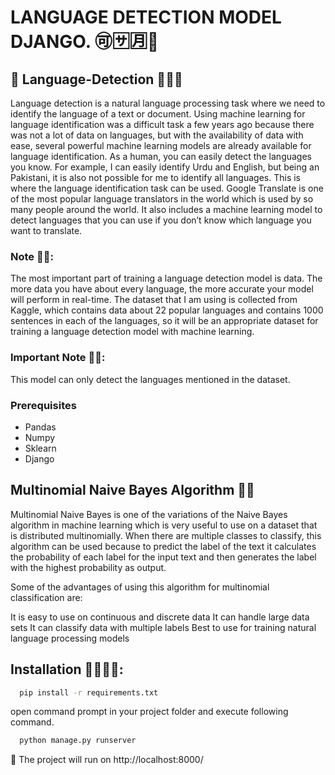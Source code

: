 # LANGUAGE DETECTION MODEL DJANGO. 🉑🈂️🈷️🚀

## 🚩 Language-Detection 🤖🤖🚀
Language detection is a natural language processing task where we need to identify the language of a text or document. Using machine learning for language identification was a difficult task a few years ago because there was not a lot of data on languages, but with the availability of data with ease, several powerful machine learning models are already available for language identification. As a human, you can easily detect the languages you know. For example, I can easily identify Urdu and English, but being an Pakistani, it is also not possible for me to identify all languages. This is where the language identification task can be used. Google Translate is one of the most popular language translators in the world which is used by so many people around the world. It also includes a machine learning model to detect languages that you can use if you don’t know which language you want to translate.

### Note 🕵️‍♂️:
The most important part of training a language detection model is data. The more data you have about every language, the more accurate your model will perform in real-time. The dataset that I am using is collected from Kaggle, which contains data about 22 popular languages and contains 1000 sentences in each of the languages, so it will be an appropriate dataset for training a language detection model with machine learning.

### Important Note 🕵️‍♂️:
This model can only detect the languages mentioned in the dataset.

### Prerequisites
 - Pandas 
 - Numpy 
 - Sklearn
 - Django

## Multinomial Naive Bayes Algorithm 👨‍🔬
Multinomial Naive Bayes is one of the variations of the Naive Bayes algorithm in machine learning which is very useful to use on a dataset that is distributed multinomially. When there are multiple classes to classify, this algorithm can be used because to predict the label of the text it calculates the probability of each label for the input text and then generates the label with the highest probability as output.

Some of the advantages of using this algorithm for multinomial classification are:

It is easy to use on continuous and discrete data It can handle large data sets It can classify data with multiple labels Best to use for training natural language processing models

## Installation 👨‍🔧👩‍🔧:

``` bash
  pip install -r requirements.txt
```
open command prompt in your project folder and execute following command.

``` bash
  python manage.py runserver
```

🚀 The project will run on http://localhost:8000/  
